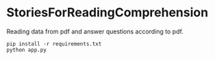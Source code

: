 # StoriesForReadingComprehension

Reading data from pdf and answer questions according to pdf.

````
pip install -r requirements.txt
python app.py
````